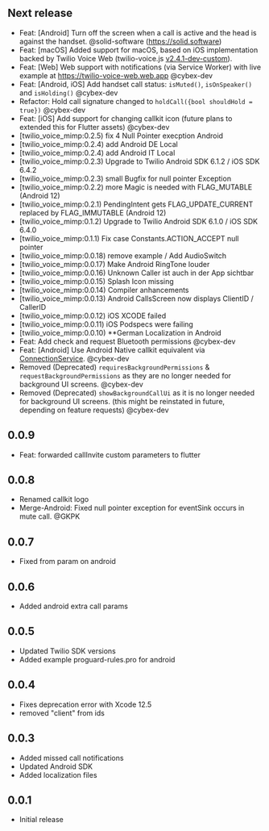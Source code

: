 ## Next release
* Feat: [Android] Turn off the screen when a call is active and the head is against the handset. @solid-software (https://solid.software)
* Feat: [macOS] Added support for macOS, based on iOS implementation backed by Twilio Voice Web  (twilio-voice.js [v2.4.1-dev-custom](https://github.com/cybex-dev/twilio-voice.js/tree/2.4.1-dev-custom)).
* Feat: [Web] Web support with notifications (via Service Worker) with live example at https://twilio-voice-web.web.app @cybex-dev
* Feat: [Android, iOS] Add handset call status: `isMuted()`, `isOnSpeaker()` and `isHolding()` @cybex-dev
* Refactor: Hold call signature changed to `holdCall({bool shouldHold = true})` @cybex-dev
* Feat: [iOS] Add support for changing callkit icon (future plans to extended this for Flutter assets) @cybex-dev
* [twilio_voice_mimp:0.2.5) fix 4 Null Pointer execption Android
* [twilio_voice_mimp:0.2.4) add Android DE Local
* [twilio_voice_mimp:0.2.4) add Android IT Local 
* [twilio_voice_mimp:0.2.3) Upgrade to Twilio Android SDK 6.1.2 / iOS SDK 6.4.2
* [twilio_voice_mimp:0.2.3) small Bugfix for null pointer Exception
* [twilio_voice_mimp:0.2.2) more Magic is needed with FLAG_MUTABLE (Android 12)
* [twilio_voice_mimp:0.2.1) PendingIntent gets FLAG_UPDATE_CURRENT replaced by FLAG_IMMUTABLE (Android 12)
* [twilio_voice_mimp:0.1.2) Upgrade to Twilio Android SDK 6.1.0 / iOS SDK 6.4.0
* [twilio_voice_mimp:0.1.1) Fix case Constants.ACTION_ACCEPT null pointer
* [twilio_voice_mimp:0.0.18) remove example / Add AudioSwitch
* [twilio_voice_mimp:0.0.17) Make Android RingTone louder
* [twilio_voice_mimp:0.0.16) Unknown Caller ist auch in der App sichtbar
* [twilio_voice_mimp:0.0.15) Splash Icon missing
* [twilio_voice_mimp:0.0.14) Compiler anhancements
* [twilio_voice_mimp:0.0.13) Android CallsScreen now displays ClientID / CallerID
* [twilio_voice_mimp:0.0.12) iOS XCODE failed
* [twilio_voice_mimp:0.0.11) iOS Podspecs were failing
* [twilio_voice_mimp:0.0.10) **German Localization in Android
* Feat: Add check and request Bluetooth permissions @cybex-dev
* Feat: [Android] Use Android Native callkit equivalent via [ConnectionService](https://developer.android.com/reference/android/telecom/ConnectionService). @cybex-dev
* Removed (Deprecated) `requiresBackgroundPermissions` & `requestBackgroundPermissions` as they are no longer needed for background UI screens. @cybex-dev
* Removed (Deprecated) `showBackgroundCallUi` as it is no longer needed for background UI screens. (this might be reinstated in future, depending on feature requests) @cybex-dev

## 0.0.9
* Feat: forwarded callInvite custom parameters to flutter

## 0.0.8
* Renamed callkit logo
* Merge-Android: Fixed null pointer exception for eventSink occurs in mute call. @GKPK

## 0.0.7
* Fixed from param on android

## 0.0.6
* Added android extra call params

## 0.0.5
* Updated Twilio SDK versions
* Added example proguard-rules.pro for android

## 0.0.4
* Fixes deprecation error with Xcode 12.5
* removed "client" from ids

## 0.0.3
* Added missed call notifications
* Updated Android SDK
* Added localization files

## 0.0.1

* Initial release

